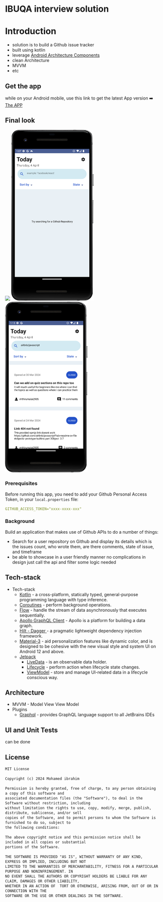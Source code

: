# IBUQA interview solution

# Introduction

- solution is to build a Github issue tracker
- built using kotlin
- leverage [Android Architecture Components](https://developer.android.com/topic/libraries/architecture/)
- clean Architecture
- MVVM
- etc

## Get the app 
while on your Android mobile, use this link to get the latest App version  ➡️
[The APP](https://appdistribution.firebase.dev/i/3740dbbed49e8ee8)


## Final look
<img src="https://github.com/moemaair/ibuqa-screening/blob/main/screenshots/ibuqa_interview_recording.gif" width="270"/> <img src="https://github.com/moemaair/ibuqa-screening/blob/main/screenshots/Screenshot_20240404_010737.png" width="270"/> 
<img src="https://github.com/moemaair/ibuqa-screening/blob/main/screenshots/Screenshot_20240404_011327.png" width="270"/>

### Prerequisites

Before running this app, you need to add your Github Personal Access Token, in your `local.properties` file:

```yaml
GITHUB_ACCESS_TOKEN="xxxx-xxxx-xxx"
```

### Background

Build an application that makes use of Github APIs to do a number of things:

* Search for a user repository on Github and display its details which is the issues count, who wrote them, are there comments, state of issue, and timeframe
* be able to showcase in a user friendly manner no complications in design just call the api and filter some logic needed

## Tech-stack

* Tech-stack
    * [Kotlin](https://kotlinlang.org/) - a cross-platform, statically typed, general-purpose programming language with type inference.
    * [Coroutines](https://kotlinlang.org/docs/reference/coroutines-overview.html) - perform background operations.
    * [Flow](https://kotlinlang.org/docs/reference/coroutines/flow.html) - handle the stream of data asynchronously that executes sequentially.
    * [Apollo GraphQL Client](https://www.apollographql.com/docs/android/essentials/get-started-kotlin/) - Apollo is a platform for building a data graph.
    * [Hilt - Dagger ](https://dagger.dev/hilt/) - a pragmatic lightweight dependency injection framework.
    * [Material-3](https://developer.android.com/develop/ui/compose/designsystems/material3) - aid personalization features like dynamic color, and is designed to be cohesive with the new visual style and system UI on Android 12 and above.
    * [Jetpack](https://developer.android.com/jetpack)
        * [LiveData](https://developer.android.com/topic/libraries/architecture/livedata) - is an observable data holder.
        * [Lifecycle](https://developer.android.com/topic/libraries/architecture/lifecycle) - perform action when lifecycle state changes.
        * [ViewModel](https://developer.android.com/topic/libraries/architecture/viewmodel) - store and manage UI-related data in a lifecycle conscious way.

## Architecture
* MVVM - Model View View Model
*  Plugins
    * [Graphql](https://plugins.jetbrains.com/plugin/8097-graphql) - provides GraphQL language support to all JetBrains IDEs


## UI and Unit Tests

can be done


## License
```
MIT License

Copyright (c) 2024 Mohamed ibrahim

Permission is hereby granted, free of charge, to any person obtaining a copy of this software and
associated documentation files (the "Software"), to deal in the Software without restriction, including
without limitation the rights to use, copy, modify, merge, publish, distribute, sublicense, and/or sell
copies of the Software, and to permit persons to whom the Software is furnished to do so, subject to
the following conditions:

The above copyright notice and this permission notice shall be included in all copies or substantial
portions of the Software.

THE SOFTWARE IS PROVIDED "AS IS", WITHOUT WARRANTY OF ANY KIND, EXPRESS OR IMPLIED, INCLUDING BUT NOT
LIMITED TO THE WARRANTIES OF MERCHANTABILITY, FITNESS FOR A PARTICULAR PURPOSE AND NONINFRINGEMENT. IN
NO EVENT SHALL THE AUTHORS OR COPYRIGHT HOLDERS BE LIABLE FOR ANY CLAIM, DAMAGES OR OTHER LIABILITY,
WHETHER IN AN ACTION OF  TORT OR OTHERWISE, ARISING FROM, OUT OF OR IN CONNECTION WITH THE
SOFTWARE OR THE USE OR OTHER DEALINGS IN THE SOFTWARE.
```
